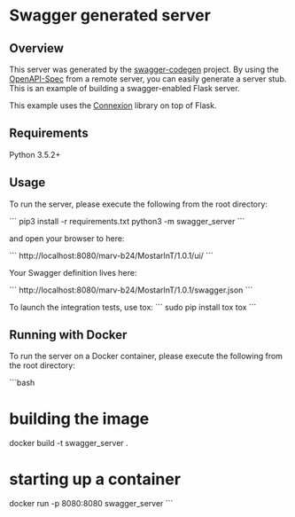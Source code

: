 # Swagger generated server

## Overview
This server was generated by the [swagger-codegen](https://github.com/swagger-api/swagger-codegen) project. By using the
[OpenAPI-Spec](https://github.com/swagger-api/swagger-core/wiki) from a remote server, you can easily generate a server stub.  This
is an example of building a swagger-enabled Flask server.

This example uses the [Connexion](https://github.com/zalando/connexion) library on top of Flask.

## Requirements
Python 3.5.2+

## Usage
To run the server, please execute the following from the root directory:

\`\`\`
pip3 install -r requirements.txt
python3 -m swagger_server
\`\`\`

and open your browser to here:

\`\`\`
http://localhost:8080/marv-b24/MostarInT/1.0.1/ui/
\`\`\`

Your Swagger definition lives here:

\`\`\`
http://localhost:8080/marv-b24/MostarInT/1.0.1/swagger.json
\`\`\`

To launch the integration tests, use tox:
\`\`\`
sudo pip install tox
tox
\`\`\`

## Running with Docker

To run the server on a Docker container, please execute the following from the root directory:

\`\`\`bash
# building the image
docker build -t swagger_server .

# starting up a container
docker run -p 8080:8080 swagger_server
\`\`\`
